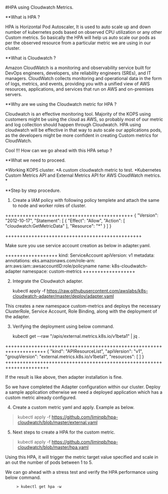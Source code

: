#HPA using Cloudwatch Metrics.

**What is HPA ? 

HPA is Horizontal Pod Autoscaler, It is used to auto scale up and down number of kubernetes pods based on observed CPU utilization or any other Custom metrics. So basically the HPA will help us auto scale our pods as per the observed resource from a particular metric we are using in our cluster. 

**What is Cloudwatch ?

Amazon CloudWatch is a monitoring and observability service built for DevOps engineers, developers, site reliability engineers (SREs), and IT managers. CloudWatch collects monitoring and operational data in the form of logs, metrics, and events, providing you with a unified view of AWS resources, applications, and services that run on AWS and on-premises servers.

**Why are we using the Cloudwatch metric for HPA ? 

Cloudwatch is an effective monitoring tool. Majority of the KOPS using customers might be using the cloud as AWS, so probably most of our metric and log collection should happen through Cloudwatch. HPA using cloudwatch will be effective in that way to auto scale our applications pods, as the developers might be more confident in creating Custom metrics for CloudWatch. 

Cool !!!  How can we go ahead with this HPA setup ?

**What we need to proceed.

 *Working KOPS cluster.
 *A custom cloudwatch metric to test. 
 *Kubernetes Custom Metrics API and External Metrics API for AWS CloudWatch metrics.
 *



**Step by step procedure. 

1. Create a IAM policy with following policy templete and attach the same to node and worker roles of cluster.

++++++++++++++++++++++++++++++++++++++++++++
{
    "Version": "2012-10-17",
    "Statement": [
        {
            "Effect": "Allow",
            "Action": [
                "cloudwatch:GetMetricData"
            ],
            "Resource": "*"
        }
    ]
}    


+++++++++++++++++++++++++++++++++++++++++++++++

Make sure you use service account creation as below in adapter.yaml.

++++++++++++++++++
kind: ServiceAccount
  apiVersion: v1
  metadata:
    annotations:
      eks.amazonaws.com/role-arn: arn:aws:iam::awsaccountID:role/policyname
    name: k8s-cloudwatch-adapter
    namespace: custom-metrics
++++++++++++++++++


2. Integrate the Cloudwatch adapter. 

    kubectl apply -f https://raw.githubusercontent.com/awslabs/k8s-cloudwatch-adapter/master/deploy/adapter.yaml

This creates a new namespace custom-metrics and deploys the necessary ClusterRole, Service Account, Role Binding, along with the deployment of the adapter.

 3. Verifying the deployment using below command. 


    kubectl get --raw "/apis/external.metrics.k8s.io/v1beta1" | jq .

++++++++++++++++++++++++++++++++++++++++++++++++++++++++++++++++++++
{
  "kind": "APIResourceList",
  "apiVersion": "v1",
  "groupVersion": "external.metrics.k8s.io/v1beta1",
  "resources": [
  ]
}
+++++++++++++++++++++++++++++++++++++++++++++++++++++++++++++++++++++

If the result is like above, then adapter installation is fine. 

So we have completed the Adapter configuration within our cluster. 
Deploy a sample application otherwise we need a deployed application which has a custom metric already configured. 

  4. Create a custom metric yaml and apply. Example as below.

  > kubectl apply -f https://github.com/liminpb/hpa-cloudwatch/blob/master/external.yaml


  5. Next steps to create a HPA for the custom metric. 

  > kubectl apply -f https://github.com/liminpb/hpa-cloudwatch/blob/master/hpa.yaml


Using this HPA, it will trigger the metric target value specified and scale  in an out the number of pods between 1 to 5.

We can go ahead with a stress test and verify the HPA performance using below command. 

		 > kubectl get hpa -w





